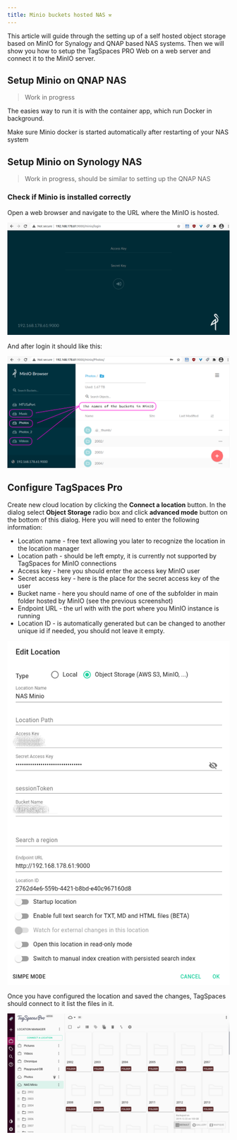 ```yaml
---
title: Minio buckets hosted NAS ⚒
---
```


This article will guide through the setting up of a self hosted object storage based on MinIO for Synalogy and QNAP based NAS systems. Then we will show you how to setup the TagSpaces PRO Web on a web server and connect it to the MinIO server.

## Setup Minio on QNAP NAS

> Work in progress

The easies way to run it is with the container app, which run Docker in background.

Make sure Minio docker is started automatically after restarting of your NAS system

## Setup Minio on Synology NAS

> Work in progress, should be similar to setting up the QNAP NAS

### Check if Minio is installed correctly

Open a web browser and navigate to the URL where the MinIO is hosted.

![MinIO's login screen](tagspaces-web-nas/minio-login-screen.png)

And after login it should like this:

![Listing folders in MinIO](tagspaces-web-nas/minio-listing-folders.png)

## Configure TagSpaces Pro

Create new cloud location by clicking the **Connect a location** button. In the dialog select **Object Storage** radio box and click **advanced mode** button on the bottom of this dialog. Here you will need to enter the following information:

- Location name - free text allowing you later to recognize the location in the location manager
- Location path - should be left empty, it is currently not supported by TagSpaces for MinIO connections
- Access key - here you should enter the access key MinIO user
- Secret access key - here is the place for the secret access key of the user
- Bucket name - here you should name of one of the subfolder in main folder hosted by MinIO (see the previous screenshot)
- Endpoint URL - the url with with the port where you MinIO instance is running
- Location ID - is automatically generated but can be changed to another unique id if needed, you should not leave it empty.

![Setup minio location in TagSpaces](tagspaces-web-nas/create-minio-locations.png)

Once you have configured the location and saved the changes, TagSpaces should connect to it list the files in it.

![Listing minio location in TagSpaces](tagspaces-web-nas/tagspaces-listing-minio-bucket.png)
